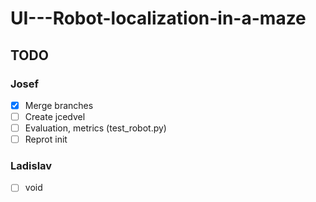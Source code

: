 # UI---Robot-localization-in-a-maze

## TODO
### Josef
- [x] Merge branches
- [ ] Create jcedvel
- [ ] Evaluation, metrics (test_robot.py)
- [ ] Reprot init
### Ladislav
- [ ] void
